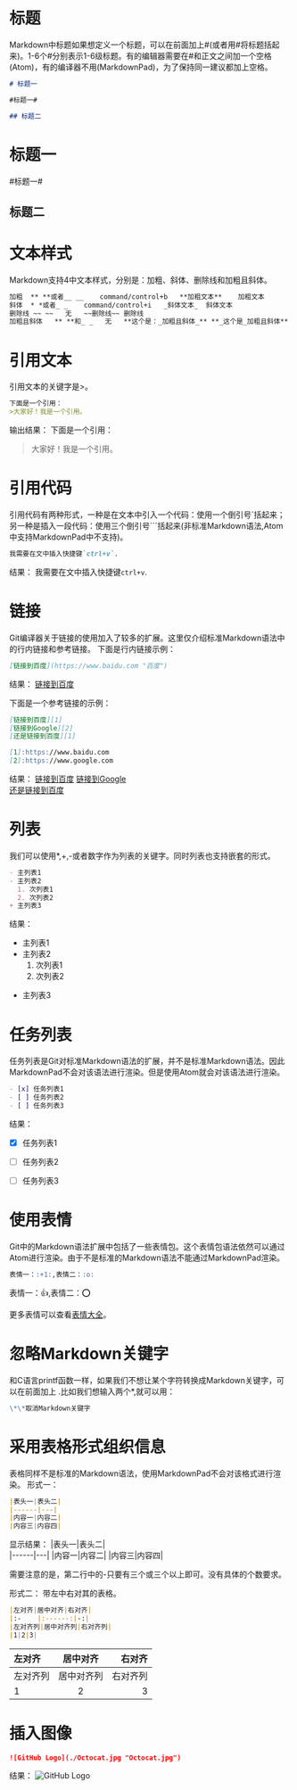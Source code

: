 # 标题
Markdown中标题如果想定义一个标题，可以在前面加上#(或者用#将标题括起来)。1-6个#分别表示1-6级标题。有的编辑器需要在#和正文之间加一个空格(Atom)，有的编译器不用(MarkdownPad)，为了保持同一建议都加上空格。
```markdown
# 标题一

#标题一#

## 标题二
```

# 标题一

#标题一#

## 标题二

# 文本样式
Markdown支持4中文本样式，分别是：加粗、斜体、删除线和加粗且斜体。

```markdown
加粗  ** **或者__ __    command/control+b   **加粗文本**    加粗文本 
斜体  * *或者_ _    command/control+i   _斜体文本_  斜体文本 
删除线 ~~ ~~   无   ~~删除线~~ 删除线
加粗且斜体   ** **和_ _   无   **这个是：_加粗且斜体_** **_这个是_加粗且斜体**
```


# 引用文本
引用文本的关键字是>。
```markdown
下面是一个引用：
>大家好！我是一个引用。
```
输出结果：
下面是一个引用：
>大家好！我是一个引用。

# 引用代码
引用代码有两种形式，一种是在文本中引入一个代码：使用一个倒引号`括起来；另一种是插入一段代码：使用三个倒引号```括起来(非标准Markdown语法,Atom中支持MarkdownPad中不支持)。
```markdown
我需要在文中插入快捷键`ctrl+v`.
```
结果：
我需要在文中插入快捷键`ctrl+v`.
# 链接
Git编译器关于链接的使用加入了较多的扩展。这里仅介绍标准Markdown语法中的行内链接和参考链接。
下面是行内链接示例：
```markdown
[链接到百度](https://www.baidu.com "百度")  
```
结果：
[链接到百度](https://www.baidu.com "百度")  

下面是一个参考链接的示例：
```markdown
[链接到百度][1]
[链接到Google][2]  
[还是链接到百度][1]

[1]:https://www.baidu.com  
[2]:https://www.google.com  
```
结果：
[链接到百度][1]
[链接到Google][2]  
[还是链接到百度][1]

[1]:https://www.baidu.com  
[2]:https://www.google.com  

# 列表
我们可以使用*,+,-或者数字作为列表的关键字。同时列表也支持嵌套的形式。
```markdown
- 主列表1
- 主列表2
  1. 次列表1
  2. 次列表2
+ 主列表3
```
结果：
- 主列表1
- 主列表2
  1. 次列表1
  2. 次列表2
+ 主列表3

# 任务列表
任务列表是Git对标准Markdown语法的扩展，并不是标准Markdown语法。因此MarkdownPad不会对该语法进行渲染。但是使用Atom就会对该语法进行渲染。
```markdown
- [x] 任务列表1
- [ ] 任务列表2
- [ ] 任务列表3
```
结果：
- [x] 任务列表1
- [ ] 任务列表2
- [ ] 任务列表3


# 使用表情
Git中的Markdown语法扩展中包括了一些表情包。这个表情包语法依然可以通过Atom进行渲染。由于不是标准的Markdown语法不能通过MarkdownPad渲染。
```markdown
表情一：:+1:,表情二：:o:
```
表情一：:+1:,表情二：:o:

更多表情可以查看[表情大全](http://www.webpagefx.com/tools/emoji-cheat-sheet "biaoqing")。

# 忽略Markdown关键字
和C语言printf函数一样，如果我们不想让某个字符转换成Markdown关键字，可以在前面加上 .比如我们想输入两个*,就可以用：
```markdown
\*\*取消Markdown关键字
```


# 采用表格形式组织信息
表格同样不是标准的Markdown语法，使用MarkdownPad不会对该格式进行渲染。
形式一：
```markdown
|表头一|表头二|  
|------|---|
|内容一|内容二|
|内容三|内容四|
```
显示结果：
|表头一|表头二|  
|------|---|
|内容一|内容二|
|内容三|内容四|

需要注意的是，第二行中的-只要有三个或三个以上即可。没有具体的个数要求。

形式二：
带左中右对其的表格。
```markdown
|左对齐|居中对齐|右对齐|
|:-    |:------:|-:|
|左对齐列|居中对齐列|右对齐列|
|1|2|3|
```

|左对齐|居中对齐|右对齐|
|:-    |:------:|-:|
|左对齐列|居中对齐列|右对齐列|
|1|2|3|

# 插入图像
```markdown
![GitHub Logo](./Octocat.jpg "Octocat.jpg")  
```
结果：
![GitHub Logo](./Octocat.jpg "Octocat.jpg")  

